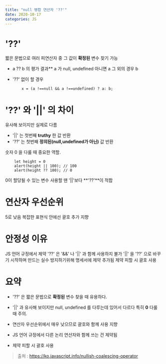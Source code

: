 ```yaml
---
title: "null 병합 연산자 '??'"
date: 2020-10-17
categories: JS
---
```


# '??'

짧은 문법으로 여러 피연산자 중 그 값이 **확정된** 변수 찾기 가능

- a ?? b 의 평가 결과\*\*
  a 가 null, undefined 아니면 a
  그 외의 경우 b

- '??' 없이 할 경우

  ```
      x = (a !==null && a !==undefined) ? a: b;
  ```

# '??' 와 '||' 의 차이

유사해 보이지만 실제로 다름

- '||' 는 첫번째 **truthy** 한 값 반환
- '??' 는 첫번째 **정의된(null,undefined가 아닌)** 값 반환

숫자 0 을 다룰 때 중요한 역할.

```
    let height = 0
    alert(height || 100); // 100
    alert(height ?? 100); // 0
```

0이 할당될 수 있는 변수 사용할 땐 '||'보다 **'??'**이 적합

# 연산자 우선순위

5로 낮음
복잡한 표현식 안에선 괄호 추가 지향

# 안정성 이유

JS 언어 규정에서 제약
'??' 은 '&&' 나 '||' 과 함께 사용하지 불가
'||' 을 '??' 으로 바꾸기 시작하며 만드는 실수 방지하기위해 명세서에 제약 추가됨
제약 피할 시 괄호 사용

# 요약

- '??' 은 짧은 문법으로 **확정된** 변수 찾을 때 유용하다.

- '||' 과 유사해 보이지만 null, undefined 를 다루는데 있어서 다르다 특히 **0** 다룰 때 주의.

- 연산자 우선순위에서 매우 낮으므로 괄호와 함께 사용 지향

- JS 언어 규정에서 다른 논리 연산자와 함께 쓰는 건 제약됨

- 제약 피할 시 괄호 사용

> 출처 : https://ko.javascript.info/nullish-coalescing-operator

